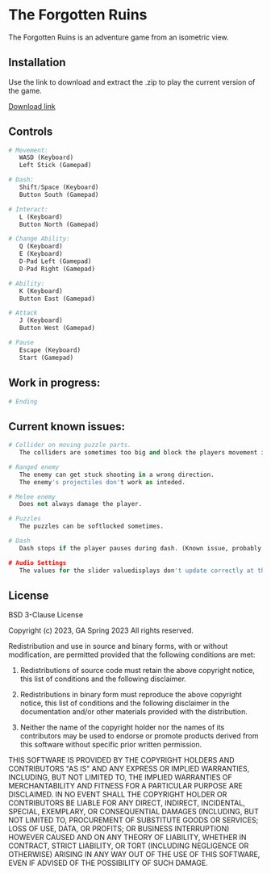 # The Forgotten Ruins

The Forgotten Ruins is an adventure game from an isometric view.

## Installation

Use the link to download and extract the .zip to play the current version of the game.

[Download link](https://catskissat.itch.io/the-forgotten-ruins)

## Controls

```python
# Movement:
   WASD (Keyboard)
   Left Stick (Gamepad)

# Dash:
   Shift/Space (Keyboard)
   Button South (Gamepad)

# Interact:
   L (Keyboard)
   Button North (Gamepad)

# Change Ability:
   Q (Keyboard)
   E (Keyboard)
   D-Pad Left (Gamepad)
   D-Pad Right (Gamepad)

# Ability:
   K (Keyboard)
   Button East (Gamepad)

# Attack
   J (Keyboard)
   Button West (Gamepad)

# Pause
   Escape (Keyboard)
   Start (Gamepad)

```

## Work in progress:

```python
# Ending
```

## Current known issues:

```python
# Collider on moving puzzle parts.
   The colliders are sometimes too big and block the players movement in an annoying manner.

# Ranged enemy
   The enemy can get stuck shooting in a wrong direction.
   The enemy's projectiles don't work as inteded.

# Melee enemy
   Does not always damage the player.

# Puzzles
   The puzzles can be softlocked sometimes.

# Dash
   Dash stops if the player pauses during dash. (Known issue, probably won't have time to figure it out)

# Audio Settings
   The values for the slider valuedisplays don't update correctly at the start of the game.
```

## License

BSD 3-Clause License

Copyright (c) 2023, GA Spring 2023
All rights reserved.

Redistribution and use in source and binary forms, with or without
modification, are permitted provided that the following conditions are met:

1. Redistributions of source code must retain the above copyright notice, this
   list of conditions and the following disclaimer.

2. Redistributions in binary form must reproduce the above copyright notice,
   this list of conditions and the following disclaimer in the documentation
   and/or other materials provided with the distribution.

3. Neither the name of the copyright holder nor the names of its
   contributors may be used to endorse or promote products derived from
   this software without specific prior written permission.

THIS SOFTWARE IS PROVIDED BY THE COPYRIGHT HOLDERS AND CONTRIBUTORS "AS IS"
AND ANY EXPRESS OR IMPLIED WARRANTIES, INCLUDING, BUT NOT LIMITED TO, THE
IMPLIED WARRANTIES OF MERCHANTABILITY AND FITNESS FOR A PARTICULAR PURPOSE ARE
DISCLAIMED. IN NO EVENT SHALL THE COPYRIGHT HOLDER OR CONTRIBUTORS BE LIABLE
FOR ANY DIRECT, INDIRECT, INCIDENTAL, SPECIAL, EXEMPLARY, OR CONSEQUENTIAL
DAMAGES (INCLUDING, BUT NOT LIMITED TO, PROCUREMENT OF SUBSTITUTE GOODS OR
SERVICES; LOSS OF USE, DATA, OR PROFITS; OR BUSINESS INTERRUPTION) HOWEVER
CAUSED AND ON ANY THEORY OF LIABILITY, WHETHER IN CONTRACT, STRICT LIABILITY,
OR TORT (INCLUDING NEGLIGENCE OR OTHERWISE) ARISING IN ANY WAY OUT OF THE USE
OF THIS SOFTWARE, EVEN IF ADVISED OF THE POSSIBILITY OF SUCH DAMAGE.
